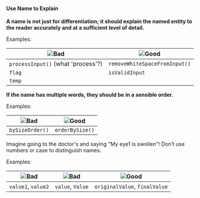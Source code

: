 <div id="title">

#### Use Name to Explain

</div>

<div id="body">

**A name is not just for differentiation; it should explain the named entity to the reader accurately and at a sufficient level of detail.**

<tip-box>

Examples:

| ![][Bad]          |  ![][Good]                     |
| ----------------- |  ----------------------------- |
|`processInput()`  (what 'process'?) |  `removeWhiteSpaceFromInput()` |
|`flag`   |  `isValidInput` |
|`temp`   |   |

</tip-box>

**If the name has multiple words, they should be in a sensible order.**

<tip-box>

Examples:

| ![][Bad]        |  ![][Good]       |
| --------------- |  --------------- |
|`bySizeOrder()`  |  `orderBySize()` |

</tip-box>

Imagine going to the doctor's and saying "My eye1 is swollen"! Don’t use numbers or case to distinguish names.

<tip-box>

Examples:

| ![][Bad]          | ![][Bad]          | ![][Good]                     |
| ----------------- | ----------------- | ----------------------------- |
|`value1`, `value2` | `value`, `Value`  | `originalValue`, `finalValue` |

</tip-box>

[Bad]: {{baseUrl}}/images/Bad.png "Bad"
[Good]: {{baseUrl}}/images/Good.png "Good"

</div>